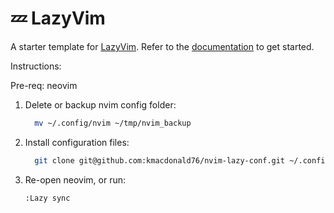 # 💤 LazyVim

A starter template for [LazyVim](https://github.com/LazyVim/LazyVim).
Refer to the [documentation](https://lazyvim.github.io/installation) to get started.


Instructions: 

Pre-req: neovim

1. Delete or backup nvim config folder:  

    ```bash
      mv ~/.config/nvim ~/tmp/nvim_backup
    ```

2. Install configuration files:  
    ```bash
      git clone git@github.com:kmacdonald76/nvim-lazy-conf.git ~/.config/nvim
    ```

3. Re-open neovim, or run:  
    ```bash
    :Lazy sync
    ```
